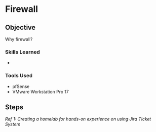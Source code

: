 # Firewall

## Objective

Why firewall?

### Skills Learned

-

### Tools Used

- pfSense
- VMware Workstation Pro 17

## Steps

*Ref 1: Creating a homelab for hands-on experience on using Jira Ticket System*
